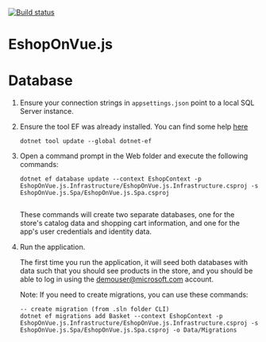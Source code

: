 [![Build status](https://github.com/michelcedric/EshopOnVue.js/actions/workflows/dotnet.yml/badge.svg)](https://github.com/michelcedric/EshopOnVue.js/actions/workflows/dotnet.yml)
# EshopOnVue.js

# Database
1. Ensure your connection strings in `appsettings.json` point to a local SQL Server instance.
1. Ensure the tool EF was already installed. You can find some help [here](https://docs.microsoft.com/ef/core/miscellaneous/cli/dotnet)

    ```
    dotnet tool update --global dotnet-ef
    ```

1. Open a command prompt in the Web folder and execute the following commands:

    ``` 
    dotnet ef database update --context EshopContext -p EshopOnVue.js.Infrastructure/EshopOnVue.js.Infrastructure.csproj -s EshopOnVue.js.Spa/EshopOnVue.js.Spa.csproj
  
    ```

    These commands will create two separate databases, one for the store's catalog data and shopping cart information, and one for the app's user credentials and identity data.

1. Run the application.

    The first time you run the application, it will seed both databases with data such that you should see products in the store, and you should be able to log in using the demouser@microsoft.com account.

    Note: If you need to create migrations, you can use these commands:

    ```
    -- create migration (from .sln folder CLI)
    dotnet ef migrations add Basket --context EshopContext -p EshopOnVue.js.Infrastructure/EshopOnVue.js.Infrastructure.csproj -s EshopOnVue.js.Spa/EshopOnVue.js.Spa.csproj -o Data/Migrations
    ```

